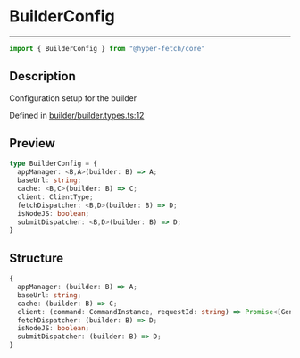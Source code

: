

# BuilderConfig

<div class="api-docs__separator" data-reactroot="">

---

</div><div class="api-docs__import" data-reactroot="">

```ts
import { BuilderConfig } from "@hyper-fetch/core"
```

</div><div class="api-docs__section">

## Description

</div><div class="api-docs__description"><span class="api-docs__do-not-parse">

Configuration setup for the builder

</span></div><p class="api-docs__definition">

Defined in [builder/builder.types.ts:12](https://github.com/BetterTyped/hyper-fetch/blob/2ce105c7/packages/core/src/builder/builder.types.ts#L12)

</p><div class="api-docs__section">

## Preview

</div><div class="api-docs__preview type">

```ts
type BuilderConfig = {
  appManager: <B,A>(builder: B) => A; 
  baseUrl: string; 
  cache: <B,C>(builder: B) => C; 
  client: ClientType; 
  fetchDispatcher: <B,D>(builder: B) => D; 
  isNodeJS: boolean; 
  submitDispatcher: <B,D>(builder: B) => D; 
}
```

</div><div class="api-docs__section">

## Structure

</div><div class="api-docs__returns">

```ts
{
  appManager: (builder: B) => A;
  baseUrl: string;
  cache: (builder: B) => C;
  client: (command: CommandInstance, requestId: string) => Promise<[GenericDataType | null, GenericErrorType | null, number | null]>;
  fetchDispatcher: (builder: B) => D;
  isNodeJS: boolean;
  submitDispatcher: (builder: B) => D;
}
```

</div>
